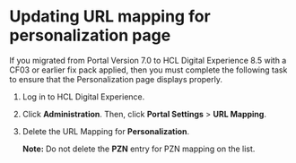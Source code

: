 # Updating URL mapping for personalization page

If you migrated from Portal Version 7.0 to HCL Digital Experience 8.5 with a CF03 or earlier fix pack applied, then you must complete the following task to ensure that the Personalization page displays properly.

1.  Log in to HCL Digital Experience.

2.  Click **Administration**. Then, click **Portal Settings** \> **URL Mapping**.

3.  Delete the URL Mapping for **Personalization**.

    **Note:** Do not delete the **PZN** entry for PZN mapping on the list.



